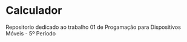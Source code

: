<h1>Calculador</h1>
<p>Repositorio dedicado ao trabalho 01 de Progamação para Dispositivos Móveis - 5º Período</p>
